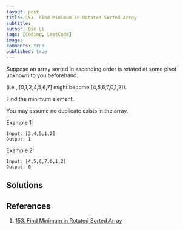 ```yaml
---
layout: post
title: 153. Find Minimum in Rotated Sorted Array
subtitle: 
author: Bin Li
tags: [Coding, LeetCode]
image: 
comments: true
published: true
---
```


Suppose an array sorted in ascending order is rotated at some pivot unknown to you beforehand.

(i.e.,  [0,1,2,4,5,6,7] might become  [4,5,6,7,0,1,2]).

Find the minimum element.

You may assume no duplicate exists in the array.

Example 1:
```
Input: [3,4,5,1,2] 
Output: 1
```

Example 2:
```
Input: [4,5,6,7,0,1,2]
Output: 0
```

## Solutions



## References
1. [153. Find Minimum in Rotated Sorted Array](https://leetcode.com/problems/find-minimum-in-rotated-sorted-array/)